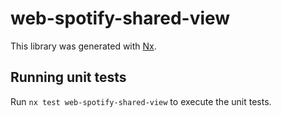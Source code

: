 # web-spotify-shared-view

This library was generated with [Nx](https://nx.dev).

## Running unit tests

Run `nx test web-spotify-shared-view` to execute the unit tests.
